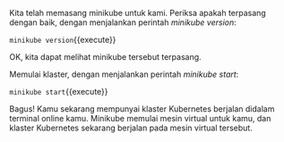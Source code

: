 Kita telah memasang minikube untuk kami. Periksa apakah terpasang dengan baik, dengan menjalankan perintah *minikube version*:

`minikube version`{{execute}}

OK, kita dapat melihat minikube tersebut terpasang.

Memulai klaster, dengan menjalankan perintah *minikube start*:

`minikube start`{{execute}}

Bagus! Kamu sekarang mempunyai klaster Kubernetes berjalan didalam terminal online kamu. Minikube memulai mesin virtual untuk kamu, dan klaster Kubernetes sekarang berjalan pada mesin virtual tersebut.
